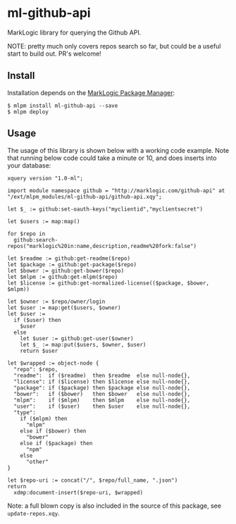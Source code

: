 # ml-github-api

MarkLogic library for querying the Github API.

NOTE: pretty much only covers repos search so far, but could be a useful start to build out. PR's welcome!

## Install

Installation depends on the [MarkLogic Package Manager](https://github.com/joemfb/mlpm):

```
$ mlpm install ml-github-api --save
$ mlpm deploy
```

## Usage

The usage of this library is shown below with a working code example. Note that running below code could take a minute or 10, and does inserts into your database:

```xquery
xquery version "1.0-ml";

import module namespace github = "http://marklogic.com/github-api" at "/ext/mlpm_modules/ml-github-api/github-api.xqy";

let $_ := github:set-oauth-keys("myclientid","myclientsecret")

let $users := map:map()

for $repo in
  github:search-repos("marklogic%20in:name,description,readme%20fork:false")

let $readme := github:get-readme($repo)
let $package := github:get-package($repo)
let $bower := github:get-bower($repo)
let $mlpm := github:get-mlpm($repo)
let $license := github:get-normalized-license(($package, $bower, $mlpm))

let $owner := $repo/owner/login
let $user := map:get($users, $owner)
let $user :=
  if ($user) then
    $user
  else
    let $user := github:get-user($owner)
    let $_ := map:put($users, $owner, $user)
    return $user

let $wrapped := object-node {
  "repo": $repo,
  "readme":  if ($readme)  then $readme  else null-node{},
  "license": if ($license) then $license else null-node{},
  "package": if ($package) then $package else null-node{},
  "bower":   if ($bower)   then $bower   else null-node{},
  "mlpm":    if ($mlpm)    then $mlpm    else null-node{},
  "user":    if ($user)    then $user    else null-node{},
  "type":
    if ($mlpm) then
      "mlpm"
    else if ($bower) then
      "bower"
    else if ($package) then
      "npm"
    else
      "other"
}

let $repo-uri := concat("/", $repo/full_name, ".json")
return
  xdmp:document-insert($repo-uri, $wrapped)
```

Note: a full blown copy is also included in the source of this package, see `update-repos.xqy`.

